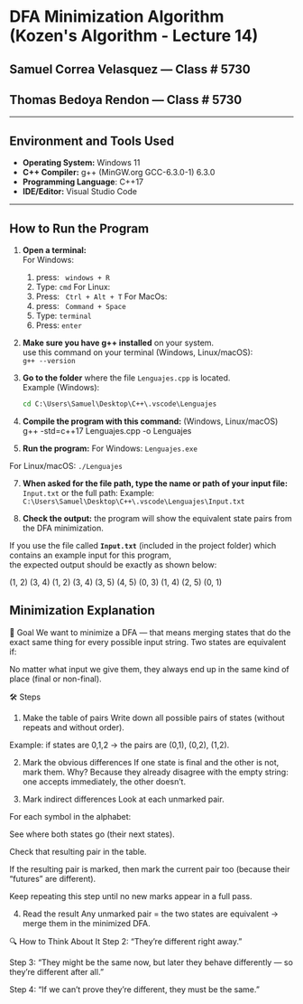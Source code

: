 # DFA Minimization Algorithm (Kozen's Algorithm - Lecture 14)

## Samuel Correa Velasquez — Class # 5730
## Thomas Bedoya Rendon — Class # 5730

---
## Environment and Tools Used

- **Operating System:** Windows 11
- **C++ Compiler:** g++ (MinGW.org GCC-6.3.0-1) 6.3.0
- **Programming Language**: C++17
- **IDE/Editor:** Visual Studio Code
  
---
## How to Run the Program

1. **Open a terminal:**  
For Windows:  
    1. press:
       ` windows + R`
    2. Type:
       `cmd`
For Linux:
    1. Press:
       ` Ctrl + Alt + T`
For MacOs:
     1. press:
       ` Command + Space`
     2. Type:
       `terminal`
     3. Press:
        `enter`
    
2. **Make sure you have g++ installed** on your system.  
use this command on your terminal (Windows, Linux/macOS):  
`g++ --version`

4. **Go to the folder** where the file `Lenguajes.cpp` is located.  
   Example (Windows):
   ```cmd
   cd C:\Users\Samuel\Desktop\C++\.vscode\Lenguajes
5. **Compile the program with this command:** (Windows, Linux/macOS)
   g++ -std=c++17 Lenguajes.cpp -o Lenguajes

6. **Run the program:**
For Windows:
`Lenguajes.exe`

For Linux/macOS: 
`./Lenguajes`

7. **When asked for the file path, type the name or path of your input file:**
`Input.txt` or the full path: Example: `C:\Users\Samuel\Desktop\C++\.vscode\Lenguajes\Input.txt`

8. **Check the output:** the program will show the equivalent state pairs from the DFA minimization.
   
If you use the file called **`Input.txt`** (included in the project folder) which contains an example input for this program,  
the expected output should be exactly as shown below:

(1, 2) (3, 4)
(1, 2) (3, 4) (3, 5) (4, 5)
(0, 3) (1, 4) (2, 5)
(0, 1)
   
## Minimization Explanation

🏁 Goal
We want to minimize a DFA — that means merging states that do the exact same thing for every possible input string.
Two states are equivalent if:

No matter what input we give them, they always end up in the same kind of place (final or non-final).

🛠 Steps
1. Make the table of pairs
Write down all possible pairs of states (without repeats and without order).

Example: if states are 0,1,2 → the pairs are (0,1), (0,2), (1,2).

2. Mark the obvious differences
If one state is final and the other is not, mark them.
Why? Because they already disagree with the empty string: one accepts immediately, the other doesn’t.

3. Mark indirect differences
Look at each unmarked pair.

For each symbol in the alphabet:

See where both states go (their next states).

Check that resulting pair in the table.

If the resulting pair is marked, then mark the current pair too (because their “futures” are different).

Keep repeating this step until no new marks appear in a full pass.

4. Read the result
Any unmarked pair = the two states are equivalent → merge them in the minimized DFA.

🔍 How to Think About It
Step 2: “They’re different right away.”

Step 3: “They might be the same now, but later they behave differently — so they’re different after all.”

Step 4: “If we can’t prove they’re different, they must be the same.”

 
